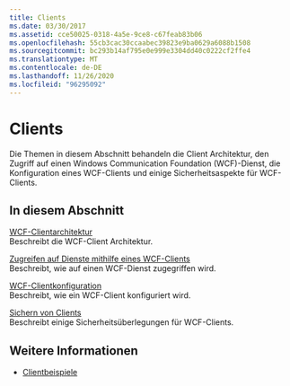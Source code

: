 ```yaml
---
title: Clients
ms.date: 03/30/2017
ms.assetid: cce50025-0318-4a5e-9ce8-c67feab83b06
ms.openlocfilehash: 55cb3cac30ccaabec39823e9ba0629a6088b1508
ms.sourcegitcommit: bc293b14af795e0e999e3304dd40c0222cf2ffe4
ms.translationtype: MT
ms.contentlocale: de-DE
ms.lasthandoff: 11/26/2020
ms.locfileid: "96295092"
---
```

# <a name="clients"></a>Clients

Die Themen in diesem Abschnitt behandeln die Client Architektur, den Zugriff auf einen Windows Communication Foundation (WCF)-Dienst, die Konfiguration eines WCF-Clients und einige Sicherheitsaspekte für WCF-Clients.  
  
## <a name="in-this-section"></a>In diesem Abschnitt  

 [WCF-Clientarchitektur](client-architecture.md)  
 Beschreibt die WCF-Client Architektur.  
  
 [Zugreifen auf Dienste mithilfe eines WCF-Clients](accessing-services-using-a-client.md)  
 Beschreibt, wie auf einen WCF-Dienst zugegriffen wird.  
  
 [WCF-Clientkonfiguration](client-configuration.md)  
 Beschreibt, wie ein WCF-Client konfiguriert wird.  
  
 [Sichern von Clients](../securing-clients.md)  
 Beschreibt einige Sicherheitsüberlegungen für WCF-Clients.  
  
## <a name="see-also"></a>Weitere Informationen

- [Clientbeispiele](../samples/client.md)
